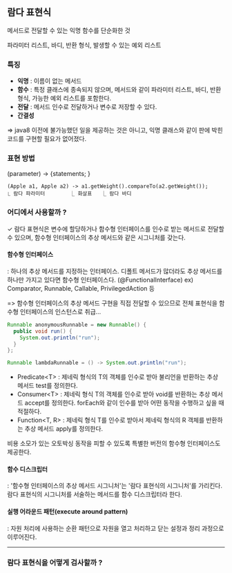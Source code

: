 ## 람다 표현식

메서드로 전달할 수 있는 익명 함수를 단순화한 것 

파라미터 리스트, 바디, 반환 형식, 발생할 수 있는 예외 리스트



### 특징

- **익명** : 이름이 없는 메서드
- **함수** : 특정 클래스에 종속되지 않으며, 메서드와 같이 파라미터 리스트, 바디, 반환형식, 가능한 예외 리스트를 포함한다. 
- **전달** : 메서드 인수로 전달하거나 변수로 저장할 수 있다. 
- **간결성**



=> java8 이전에 불가능했던 일을 제공하는 것은 아니고, 익명 클래스와 같이 판에 박힌 코드를 구현할 필요가 없어졌다. 



### 표현 방법

(parameter) -> {statements; }

```
(Apple a1, Apple a2) -> a1.getWeight().compareTo(a2.getWeight());
⎿ 람다 파라미터        ⎿ 화살표   ⎿ 람다 바디
```



### 어디에서 사용할까 ? 

✓ 람다 표현식은 변수에 할당하거나 함수형 인터페이스를 인수로 받는 메서드로 전달할 수 있으며, 함수형 인터페이스의 추상 메서드와 같은 시그니처를 갖는다. 



#### 함수형 인터페이스

: 하나의 추상 메서드를 지정하는 인터페이스. 디폴트 메서드가 많더라도 추상 메서드를 하나만 가지고 있다면 함수형 인터페이스다. (@FunctionalInterface)
ex) Comparator, Runnable, Callable, PrivilegedAction 등 

=> 함수형 인터페이스의 추상 메서드 구현을 직접 전달할 수 있으므로 전체 표현식을 함수형 인터페이스의 인스턴스로 취급... 

```java
Runnable anonymousRunnable = new Runnable() {
  public void run() {
    System.out.println("run");
  }
};

Runnable lambdaRunnable = () -> System.out.println("run");
```



- Predicate\<T>
  : 제네릭 형식의 T의 객체를 인수로 받아 불리언을 반환하는 추상 메서드 test를 정의한다. 
- Consumer\<T>
  : 제네릭 형식 T의 객체를 인수로 받아 void를 반환하는 추상 메서드 accept를 정의한다.  forEach와 같이 인수를 받아 어떤 동작을 수행하고 싶을 때 적절하다. 
- Function<T, R>
  : 제네릭 형식 T를 인수로 받아서 제네릭 형식의 R 객체를 반환하는 추상 메서드 apply를 정의한다. 

비용 소모가 있는 오토박싱 동작을 피할 수 있도록 특별한 버전의 함수형 인터페이스도 제공한다. 



#### 함수 디스크립터

:  '함수형 인터페이스의 추상 메서드 시그니처'는 '람다 표현식의 시그니처'를 가리킨다.
람다 표현식의 시그니처를 서술하는 메서드를 함수 디스크립터라 한다. 



#### 실행 어라운드 패턴(execute around pattern) 

: 자원 처리에 사용하는 순환 패턴으로 자원을 열고 처리하고 닫는 설정과 정리 과정으로 이루어진다. 



---

### 람다 표현식을 어떻게 검사할까 ? 

